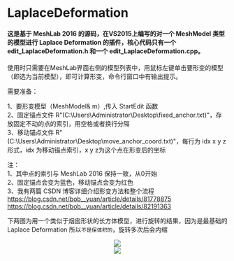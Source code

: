 # LaplaceDeformation
#### 这是基于 MeshLab 2016 的源码，在VS2015上编写的对一个 MeshModel 类型的模型进行 Laplace Deformation 的插件，核心代码只有一个 edit_LaplaceDeformation.h 和一个 edit_LaplaceDeformation.cpp。
使用时只需要在MeshLab界面右侧的模型列表中，用鼠标左键单击要形变的模型（即选为当前模型），即可计算形变，命令行窗口中有输出提示。

需要准备：

1、要形变模型（MeshModel& m）,传入 StartEdit 函数  
2、固定锚点文件 R"(C:\\Users\\Administrator\\Desktop\\fixed_anchor.txt)"，存放固定不动的点的索引，用空格或者换行分隔  
3、移动锚点文件 R"(C:\\Users\\Administrator\\Desktop\\move_anchor_coord.txt)"，每行为 idx x y z 形式，idx 为移动锚点索引，x y z为这个点在形变后的坐标

注：  
1、其中点的索引与 MeshLab 2016 保持一致，从0开始  
2、固定锚点会变为蓝色，移动锚点会变为红色  
3、我有两篇 CSDN 博客详细介绍形变方法和整个流程  
https://blog.csdn.net/bob__yuan/article/details/81778875  
https://blog.csdn.net/bob__yuan/article/details/82191363

下两图为用一个类似于烟囱形状的长方体模型，进行旋转的结果，因为是最基础的 Laplace Deformation 所以`不是保体积的`，旋转多次后会内缩
<div align=center><img src="https://github.com/GaoYuanBob/LaplaceDeformation/raw/master/Sample%20Ressult.png"><div>
<div align=center><img src="https://github.com/GaoYuanBob/LaplaceDeformation/blob/master/Laplace%20Deformation%20-%20Rotation.gif"><div>
